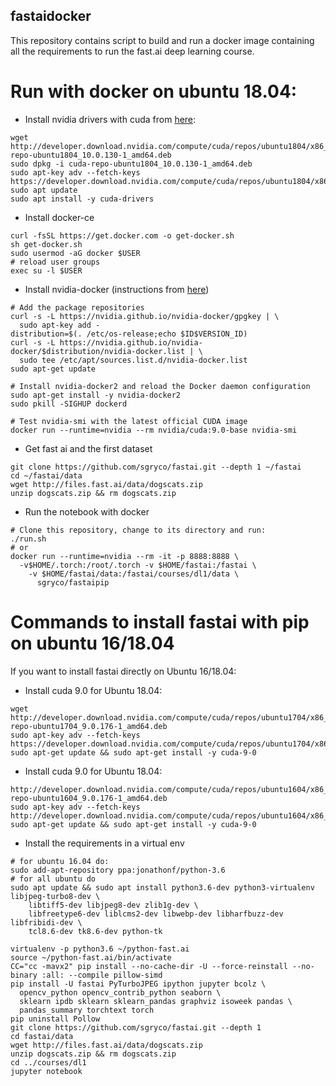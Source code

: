 ## fastaidocker

This repository contains script to build and run a docker image containing
all the requirements to run the fast.ai deep learning course.

# Run with docker on ubuntu 18.04:

* Install nvidia drivers with cuda from [here](https://developer.nvidia.com/cuda-downloads?target_os=Linux&target_arch=x86_64&target_distro=Ubuntu&target_version=1804&target_type=debnetwork):

```
wget http://developer.download.nvidia.com/compute/cuda/repos/ubuntu1804/x86_64/cuda-repo-ubuntu1804_10.0.130-1_amd64.deb
sudo dpkg -i cuda-repo-ubuntu1804_10.0.130-1_amd64.deb
sudo apt-key adv --fetch-keys https://developer.download.nvidia.com/compute/cuda/repos/ubuntu1804/x86_64/7fa2af80.pub
sudo apt update
sudo apt install -y cuda-drivers
```

* Install docker-ce

```
curl -fsSL https://get.docker.com -o get-docker.sh
sh get-docker.sh
sudo usermod -aG docker $USER
# reload user groups
exec su -l $USER
```

* Install nvidia-docker (instructions from [here](https://github.com/NVIDIA/nvidia-docker))

```
# Add the package repositories
curl -s -L https://nvidia.github.io/nvidia-docker/gpgkey | \
  sudo apt-key add -
distribution=$(. /etc/os-release;echo $ID$VERSION_ID)
curl -s -L https://nvidia.github.io/nvidia-docker/$distribution/nvidia-docker.list | \
  sudo tee /etc/apt/sources.list.d/nvidia-docker.list
sudo apt-get update

# Install nvidia-docker2 and reload the Docker daemon configuration
sudo apt-get install -y nvidia-docker2
sudo pkill -SIGHUP dockerd

# Test nvidia-smi with the latest official CUDA image
docker run --runtime=nvidia --rm nvidia/cuda:9.0-base nvidia-smi
```

* Get fast ai and the first dataset

```
git clone https://github.com/sgryco/fastai.git --depth 1 ~/fastai
cd ~/fastai/data
wget http://files.fast.ai/data/dogscats.zip
unzip dogscats.zip && rm dogscats.zip
```

* Run the notebook with docker

```
# Clone this repository, change to its directory and run:
./run.sh
# or
docker run --runtime=nvidia --rm -it -p 8888:8888 \
  -v$HOME/.torch:/root/.torch -v $HOME/fastai:/fastai \
    -v $HOME/fastai/data:/fastai/courses/dl1/data \
      sgryco/fastaipip
```


# Commands to install fastai with pip on ubuntu 16/18.04

If you want to install fastai directly on Ubuntu 16/18.04:
* Install cuda 9.0 for Ubuntu 18.04:
```
wget http://developer.download.nvidia.com/compute/cuda/repos/ubuntu1704/x86_64/cuda-repo-ubuntu1704_9.0.176-1_amd64.deb
sudo apt-key adv --fetch-keys https://developer.download.nvidia.com/compute/cuda/repos/ubuntu1704/x86_64/7fa2af80.pub
sudo apt-get update && sudo apt-get install -y cuda-9-0
```

* Install cuda 9.0 for Ubuntu 18.04:
```
http://developer.download.nvidia.com/compute/cuda/repos/ubuntu1604/x86_64/cuda-repo-ubuntu1604_9.0.176-1_amd64.deb
sudo apt-key adv --fetch-keys http://developer.download.nvidia.com/compute/cuda/repos/ubuntu1604/x86_64/7fa2af80.pub
sudo apt-get update && sudo apt-get install -y cuda-9-0
```
* Install the requirements in a virtual env

```
# for ubuntu 16.04 do:
sudo add-apt-repository ppa:jonathonf/python-3.6
# for all ubuntu do
sudo apt update && sudo apt install python3.6-dev python3-virtualenv libjpeg-turbo8-dev \
    libtiff5-dev libjpeg8-dev zlib1g-dev \
    libfreetype6-dev liblcms2-dev libwebp-dev libharfbuzz-dev libfribidi-dev \
    tcl8.6-dev tk8.6-dev python-tk

virtualenv -p python3.6 ~/python-fast.ai
source ~/python-fast.ai/bin/activate
CC="cc -mavx2" pip install --no-cache-dir -U --force-reinstall --no-binary :all: --compile pillow-simd
pip install -U fastai PyTurboJPEG ipython jupyter bcolz \
  opencv_python opencv_contrib_python seaborn \
  sklearn ipdb sklearn sklearn_pandas graphviz isoweek pandas \
  pandas_summary torchtext torch
pip uninstall Pollow
git clone https://github.com/sgryco/fastai.git --depth 1
cd fastai/data
wget http://files.fast.ai/data/dogscats.zip
unzip dogscats.zip && rm dogscats.zip
cd ../courses/dl1
jupyter notebook
```


